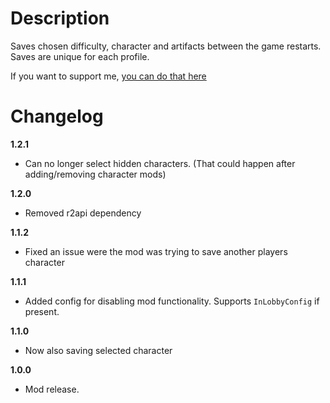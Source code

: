 # Description
Saves chosen difficulty, character and artifacts between the game restarts.
Saves are unique for each profile.


If you want to support me, [you can do that here](https://www.buymeacoffee.com/KingEnderBrine)

# Changelog
**1.2.1**

* Can no longer select hidden characters. (That could happen after adding/removing character mods)

**1.2.0**

* Removed r2api dependency

**1.1.2**

* Fixed an issue were the mod was trying to save another players character

**1.1.1**

* Added config for disabling mod functionality. Supports `InLobbyConfig` if present.

**1.1.0**

* Now also saving selected character

**1.0.0**

* Mod release.